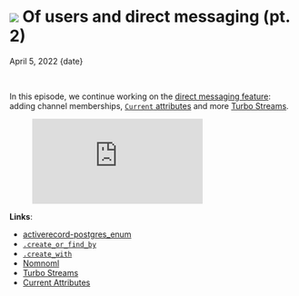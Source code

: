 # <img src="/images/demo.svg" class="blog--title-icon"> Of users and direct messaging (pt. 2)

April 5, 2022
{date}

<br/>

<div class="divider"></div>

In this episode, we continue working on the [direct messaging feature](https://github.com/anycable/anycasts/issues/1): adding channel memberships, [`Current` attributes][current] and more [Turbo Streams][turbo-streams].

<figure class="blog--figure">
  <iframe class="blog--youtube" src="https://www.youtube.com/embed/fZqQbgj_y8E" title="YouTube video player" frameborder="0" allow="accelerometer; autoplay; clipboard-write; encrypted-media; gyroscope; picture-in-picture" allowfullscreen></iframe>
</figure>

<div class="divider"></div>

**Links**:

- [activerecord-postgres_enum](https://github.com/bibendi/activerecord-postgres_enum)
- [`.create_or_find_by`](https://edgeapi.rubyonrails.org/classes/ActiveRecord/Relation.html#method-i-create_or_find_by)
- [`.create_with`](https://edgeapi.rubyonrails.org/classes/ActiveRecord/QueryMethods.html#method-i-create_with)
- [Nomnoml](https://www.nomnoml.com)
- [Turbo Streams][turbo-streams]
- [Current Attributes][current]

[pro]: https://anycable.io/#pro
[hotwire]: https://hotwired.dev
[turbo-streams]: https://turbo.hotwired.dev/reference/streams
[current]: https://edgeapi.rubyonrails.org/classes/ActiveSupport/CurrentAttributes.html

